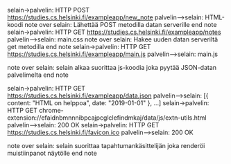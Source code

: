 selain->palvelin: HTTP POST https://studies.cs.helsinki.fi/exampleapp/new_note
palvelin-->selain: HTML-koodi
note over selain:
Lähettää POST metodilla datan serverille
end note
selain->palvelin: HTTP GET https://studies.cs.helsinki.fi/exampleapp/notes
palvelin-->selain: main.css
note over selain:
Hakee uuden datan serveriltä get metodilla
end note
selain->palvelin: HTTP GET https://studies.cs.helsinki.fi/exampleapp/main.js
palvelin-->selain: main.js



note over selain:
selain alkaa suorittaa js-koodia
joka pyytää JSON-datan palvelimelta
end note

selain->palvelin: HTTP GET https://studies.cs.helsinki.fi/exampleapp/data.json
palvelin-->selain: [{ content: "HTML on helppoa", date: "2019-01-01" }, ...]
selain->palvelin: HTTP GET chrome-extension://efaidnbmnnnibpcajpcglclefindmkaj/data/js/extn-utils.html
palvelin-->selain: 200 OK
selain->palvelin: HTTP GET https://studies.cs.helsinki.fi/favicon.ico
palvelin-->selain: 200 OK

note over selain:
selain suorittaa tapahtumankäsittelijän
joka renderöi muistiinpanot näytölle
end note